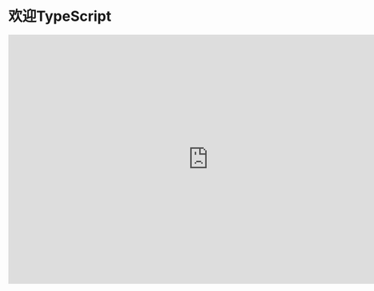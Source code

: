 <!--
 * @Author: WangJiaFeng
 * @Date: 2022-02-16 13:50:07
 * @LastEditTime: 2022-02-16 17:19:18
 * @Description: file content
 * @FilePath: \Blog\docs\static\TypeScript\README.md
-->
# 欢迎TypeScript
<iframe src="https://baike.baidu.com/item/typescript" width="800" height="500" frameborder="0"></iframe>
